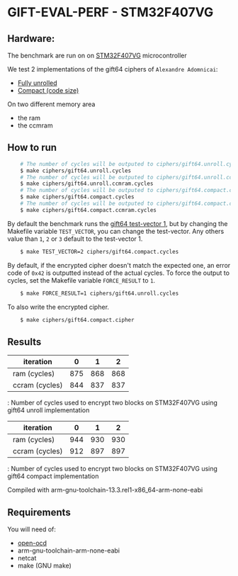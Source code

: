 # GIFT-EVAL-PERF - STM32F407VG

## Hardware:
The benchmark are run on on [STM32F407VG](https://www.st.com/en/microcontrollers-microprocessors/stm32f407vg.html) microcontroller

We test 2 implementations of the gift64 ciphers of `Alexandre Adomnicai`:
- [Fully unrolled](https://github.com/aadomn/gift/blob/master/crypto_bc/gift64/armcortexm_fast/gift64.s)
- [Compact (code size)](https://github.com/aadomn/gift/blob/master/crypto_bc/gift64/armcortexm_compact/gift64.s) 

On two different memory area
- the ram
- the ccmram

## How to run
```sh
    # The number of cycles will be outputed to ciphers/gift64.unroll.cycles file
    $ make ciphers/gift64.unroll.cycles
    # The number of cycles will be outputed to ciphers/gift64.unroll.ccmram.cycles file
    $ make ciphers/gift64.unroll.ccmram.cycles
    # The number of cycles will be outputed to ciphers/gift64.compact.cycles file
    $ make ciphers/gift64.compact.cycles
    # The number of cycles will be outputed to ciphers/gift64.compact.ccmram.cycles file
    $ make ciphers/gift64.compact.ccmram.cycles
```

By default the benchmark runs the [gift64 test-vector 1](https://github.com/giftcipher/gift/blob/master/implementations/test%20vectors/GIFT64_test_vector_1.txt), but by changing the Makefile variable `TEST_VECTOR`, you can change the test-vector.
Any others value than `1`, `2` or `3` default to the test-vector 1.

```sh
    $ make TEST_VECTOR=2 ciphers/gift64.compact.cycles
```

By default, if the encrypted cipher doesn't match the expected one, an error code of `0x42` is outputted instead of the actual cycles.
To force the output to cycles, set the Makefile variable `FORCE_RESULT` to `1`.

```sh
    $ make FORCE_RESULT=1 ciphers/gift64.unroll.cycles
```

To also write the encrypted cipher.

```sh
    $ make ciphers/gift64.compact.cipher
```

## Results


| iteration      | 0   | 1   | 2   |
|----            |---- |---- |---- |
| ram   (cycles) | 875 | 868 | 868 |
| ccram (cycles) | 844 | 837 | 837 |

: Number of cycles used to encrypt two blocks on STM32F407VG using gift64 unroll implementation

| iteration      | 0   | 1   | 2   |
|----            |---- |---- |---- |
| ram   (cycles) | 944 | 930 | 930 |
| ccram (cycles) | 912 | 897 | 897 |

: Number of cycles used to encrypt two blocks on STM32F407VG using gift64 compact implementation

Compiled with arm-gnu-toolchain-13.3.rel1-x86_64-arm-none-eabi


## Requirements

You will need of:
- [open-ocd](https://openocd.org/)
- arm-gnu-toolchain-arm-none-eabi
- netcat
- make (GNU make)
